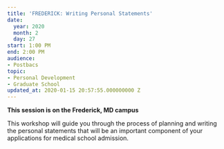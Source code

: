 ```yaml
---
title: 'FREDERICK: Writing Personal Statements'
date:
  year: 2020
  month: 2
  day: 27
start: 1:00 PM
end: 2:00 PM
audience:
- Postbacs
topic:
- Personal Development
- Graduate School
updated_at: 2020-01-15 20:57:55.000000000 Z
---
```

**This session is on the Frederick, MD campus**

This workshop will guide you through the process of planning and writing
the personal statements that will be an important component of your
applications for medical school admission.
